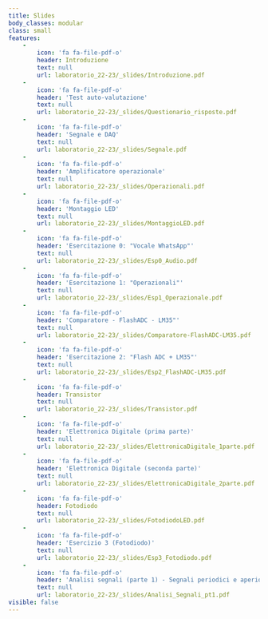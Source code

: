 ```yaml
---
title: Slides
body_classes: modular
class: small
features:
    -
        icon: 'fa fa-file-pdf-o'
        header: Introduzione
        text: null
        url: laboratorio_22-23/_slides/Introduzione.pdf
    -
        icon: 'fa fa-file-pdf-o'
        header: 'Test auto-valutazione'
        text: null
        url: laboratorio_22-23/_slides/Questionario_risposte.pdf
    -
        icon: 'fa fa-file-pdf-o'
        header: 'Segnale e DAQ'
        text: null
        url: laboratorio_22-23/_slides/Segnale.pdf
    -
        icon: 'fa fa-file-pdf-o'
        header: 'Amplificatore operazionale'
        text: null
        url: laboratorio_22-23/_slides/Operazionali.pdf
    -
        icon: 'fa fa-file-pdf-o'
        header: 'Montaggio LED'
        text: null
        url: laboratorio_22-23/_slides/MontaggioLED.pdf
    -
        icon: 'fa fa-file-pdf-o'
        header: 'Esercitazione 0: "Vocale WhatsApp"'
        text: null
        url: laboratorio_22-23/_slides/Esp0_Audio.pdf
    -
        icon: 'fa fa-file-pdf-o'
        header: 'Esercitazione 1: "Operazionali"'
        text: null
        url: laboratorio_22-23/_slides/Esp1_Operazionale.pdf
    -
        icon: 'fa fa-file-pdf-o'
        header: 'Comparatore - FlashADC - LM35"'
        text: null
        url: laboratorio_22-23/_slides/Comparatore-FlashADC-LM35.pdf
    -
        icon: 'fa fa-file-pdf-o'
        header: 'Esercitazione 2: "Flash ADC + LM35"'
        text: null
        url: laboratorio_22-23/_slides/Esp2_FlashADC-LM35.pdf
    -
        icon: 'fa fa-file-pdf-o'
        header: Transistor
        text: null
        url: laboratorio_22-23/_slides/Transistor.pdf
    -
        icon: 'fa fa-file-pdf-o'
        header: 'Elettronica Digitale (prima parte)'
        text: null
        url: laboratorio_22-23/_slides/ElettronicaDigitale_1parte.pdf
    -
        icon: 'fa fa-file-pdf-o'
        header: 'Elettronica Digitale (seconda parte)'
        text: null
        url: laboratorio_22-23/_slides/ElettronicaDigitale_2parte.pdf
    -
        icon: 'fa fa-file-pdf-o'
        header: Fotodiodo
        text: null
        url: laboratorio_22-23/_slides/FotodiodoLED.pdf
    -
        icon: 'fa fa-file-pdf-o'
        header: 'Esercizio 3 (Fotodiodo)'
        text: null
        url: laboratorio_22-23/_slides/Esp3_Fotodiodo.pdf
    -
        icon: 'fa fa-file-pdf-o'
        header: 'Analisi segnali (parte 1) - Segnali periodici e aperiodici'
        text: null
        url: laboratorio_22-23/_slides/Analisi_Segnali_pt1.pdf
visible: false
---
```


<!---
    -
        icon: 'fa fa-file-pdf-o'
        header: 'Segnali a tempo discreto'
        text: null
    -
        icon: 'fa fa-file-pdf-o'
        header: 'FPGA - intro'
        text: null
    -
        icon: 'fa fa-file-pdf-o'
        header: 'FPGA - esercizi'
        text: null
    -
        icon: 'fa fa-file-pdf-o'
        header: 'Esercizio 1 (Studio in frequenza di un segnale)'
        text: null
-->